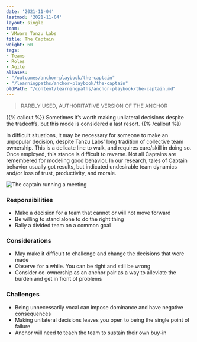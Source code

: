```yaml
---
date: '2021-11-04'
lastmod: '2021-11-04'
layout: single
team:
- VMware Tanzu Labs
title: The Captain
weight: 60
tags:
- Teams
- Roles
- Agile
aliases:
- "/outcomes/anchor-playbook/the-captain"
- "/learningpaths/anchor-playbook/the-captain"
oldPath: "/content/learningpaths/anchor-playbook/the-captain.md"
---
```

> RARELY USED, AUTHORITATIVE VERSION OF THE ANCHOR

{{% callout %}}
Sometimes it’s worth making unilateral decisions despite the tradeoffs, but this mode is considered a last resort.
{{% /callout %}}

In difficult situations, it may be necessary for someone to make an unpopular decision, despite Tanzu Labs' long tradition of collective 
team ownership. This is a delicate line to walk, and requires care/skill in doing so. Once employed, this stance is difficult to reverse. Not all Captains are remembered for modeling good behavior. In our research, tales of Captain behavior usually got results, but indicated undesirable team dynamics and/or loss of trust, productivity, and morale.

![The captain running a meeting](/courses/anchor-playbook/images/meeting1.jpg)

### Responsibilities
- Make a decision for a team that cannot or will not move forward
- Be willing to stand alone to do the right thing
- Rally a divided team on a common goal


### Considerations
- May make it difficult to challenge and change the decisions that were made
- Observe for a while. You can be right and still be wrong
- Consider co-ownership as an anchor pair as a way to alleviate the burden and get in front of problems

### Challenges
- Being unnecessarily vocal can impose dominance and have negative consequences
- Making unilateral decisions leaves you open to being the single point of failure
- Anchor will need to teach the team to sustain their own buy-in 
